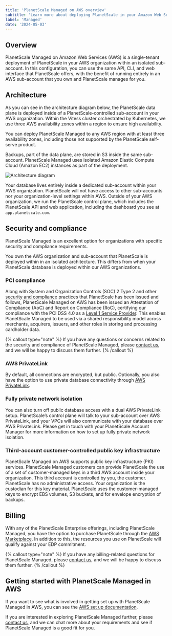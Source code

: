 ```yaml
---
title: 'PlanetScale Managed on AWS overview'
subtitle: 'Learn more about deploying PlanetScale in your Amazon Web Services account with our PlanetScale Managed plan.'
label: 'Managed'
date: '2024-05-03'
---
```


## Overview

PlanetScale Managed on Amazon Web Services (AWS) is a single-tenant deployment of PlanetScale in your AWS organization within an isolated sub-account. In this configuration, you can use the same API, CLI, and web interface that PlanetScale offers, with the benefit of running entirely in an AWS sub-account that you own and PlanetScale manages for you.

## Architecture

As you can see in the architecture diagram below, the PlanetScale data plane is deployed inside of a PlanetScale-controlled sub-account in your AWS organization. Within the Vitess cluster orchestrated by Kubernetes, we use three AWS availability zones within a region to ensure high availability.

You can deploy PlanetScale Managed to any AWS region with at least three availability zones, including those not supported by the PlanetScale self-serve product.

Backups, part of the data plane, are stored in S3 inside the same sub-account. PlanetScale Managed uses isolated Amazon Elastic Compute Cloud (Amazon EC2) instances as part of the deployment.

![Architecture diagram](/assets/docs/managed/aws/aws-arch-diagram.jpg)

Your database lives entirely inside a dedicated sub-account within your AWS organization. PlanetScale will not have access to other sub-accounts nor your organization-level settings within AWS. Outside of your AWS organization, we run the PlanetScale control plane, which includes the PlanetScale API and web application, including the dashboard you see at `app.planetscale.com`.

## Security and compliance

PlanetScale Managed is an excellent option for organizations with specific security and compliance requirements.

You own the AWS organization and sub-account that PlanetScale is deployed within in an isolated architecture. This differs from when your PlanetScale database is deployed within our AWS organizations.

### PCI compliance

Along with System and Organization Controls (SOC) 2 Type 2 and other [security and compliance](/docs/concepts/security) practices that PlanetScale has been issued and follows, PlanetScale Managed on AWS has been issued an Attestation of Compliance (AoC) and Report on Compliance (RoC), certifying our compliance with the PCI DSS 4.0 as a [Level 1 Service Provider](https://www.pcisecuritystandards.org/glossary/service-provider/). This enables PlanetScale Managed to be used via a shared responsibility model across merchants, acquirers, issuers, and other roles in storing and processing cardholder data.

{% callout type="note" %}
If you have any questions or concerns related to the security and compliance of PlanetScale Managed, please [contact us](/contact), and we will be happy to discuss them further.
{% /callout %}

### AWS PrivateLink

By default, all connections are encrypted, but public. Optionally, you also have the option to use private database connectivity through [AWS PrivateLink](/docs/enterprise/managed/aws/privatelink).

### Fully private network isolation

You can also turn off public database access with a dual AWS PrivateLink setup. PlanetScale’s control plane will talk to your sub-account over AWS PrivateLink, and your VPCs will also communicate with your database over AWS PrivateLink. Please get in touch with your PlanetScale Account Manager for more information on how to set up fully private network isolation.

### Third-account customer-controlled public key infrastructure

PlanetScale Managed on AWS supports public key infrastructure (PKI) services. PlanetScale Managed customers can provide PlanetScale the use of a set of customer-managed keys in a third AWS account inside your organization. This third account is controlled by you, the customer. PlanetScale has no administrative access. Your organization is the custodian for this key material. PlanetScale uses the customer-managed keys to encrypt EBS volumes, S3 buckets, and for envelope encryption of backups.

## Billing

With any of the PlanetScale Enterprise offerings, including PlanetScale Managed, you have the option to purchase PlanetScale through the [AWS Marketplace](https://aws.amazon.com/marketplace/pp/prodview-luy3krhkpjne4). In addition to this, the resources you use on PlanetScale will qualify against your EDP commitment.

{% callout type="note" %}
If you have any billing-related questions for PlanetScale Managed, please [contact us](/contact), and we will be happy to discuss them further.
{% /callout %}

## Getting started with PlanetScale Managed in AWS

If you want to see what is involved in getting set up with PlanetScale Managed in AWS, you can see the [AWS set up documentation](/docs/enterprise/managed/aws/getting-started).

If you are interested in exploring PlanetScale Managed further, please [contact us](/contact), and we can chat more about your requirements and see if PlanetScale Managed is a good fit for you.
